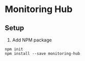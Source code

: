 # Monitoring Hub

## Setup

1) Add NPM package

```shell
npm init
npm install --save monitoring-hub
```
